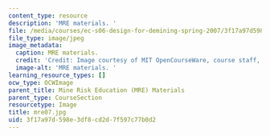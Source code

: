 ```yaml
---
content_type: resource
description: 'MRE materials. '
file: /media/courses/ec-s06-design-for-demining-spring-2007/3f17a97d598e3df8cd2d7f597c77b0d2_mre07.jpg
file_type: image/jpeg
image_metadata:
  caption: MRE materials.
  credit: 'Credit: Image courtesy of MIT OpenCourseWare, course staff, and students.'
  image-alt: 'MRE materials. '
learning_resource_types: []
ocw_type: OCWImage
parent_title: Mine Risk Education (MRE) Materials
parent_type: CourseSection
resourcetype: Image
title: mre07.jpg
uid: 3f17a97d-598e-3df8-cd2d-7f597c77b0d2
---
```

